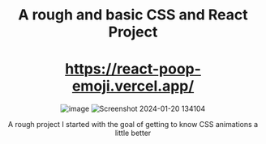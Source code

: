 <div align="center">
  
# A rough and basic CSS and React Project 

# https://react-poop-emoji.vercel.app/


![image](https://github.com/AnnaMarieHo/react-poop-emoji/assets/123429357/62b809f5-23dc-4ce0-8609-4f5c545bdffe)
![Screenshot 2024-01-20 134104](https://github.com/AnnaMarieHo/react-poop-emoji/assets/123429357/537a1ecc-c0c6-4b8d-9d8d-ada783493bf0)


A rough project I started with the goal of getting to know CSS animations a little better

</div>
